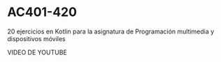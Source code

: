 # AC401-420
 20 ejercicios en Kotlin para la asignatura de Programación multimedia y dispositivos móviles 

 VIDEO DE YOUTUBE
